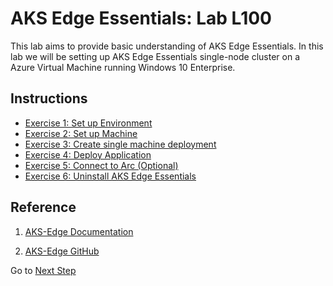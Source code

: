 # AKS Edge Essentials: Lab L100

This lab aims to provide basic understanding of AKS Edge Essentials. In this lab we will be setting up AKS Edge Essentials single-node cluster on a Azure Virtual Machine running Windows 10 Enterprise.

## Instructions

- [Exercise 1: Set up Environment](./Documentation/SetUp_Environment.md)
- [Exercise 2: Set up Machine](https://learn.microsoft.com/en-us/azure/aks/hybrid/aks-edge-howto-setup-machine)
- [Exercise 3: Create single machine deployment](https://learn.microsoft.com/en-us/azure/aks/hybrid/aks-edge-howto-single-node-deployment)
- [Exercise 4: Deploy Application](https://learn.microsoft.com/en-us/azure/aks/hybrid/aks-edge-howto-deploy-app)
- [Exercise 5: Connect to Arc (Optional)](https://learn.microsoft.com/en-us/azure/aks/hybrid/aks-edge-howto-connect-to-arc)
- [Exercise 6: Uninstall AKS Edge Essentials](https://learn.microsoft.com/en-us/azure/aks/hybrid/aks-edge-howto-uninstall)

## Reference
1. [AKS-Edge Documentation](https://learn.microsoft.com/en-us/azure/aks/hybrid/aks-edge-overview)

2. [AKS-Edge GitHub](https://github.com/Azure/AKS-Edge)


Go to [Next Step](./Documentation/SetUp_Environment.md)